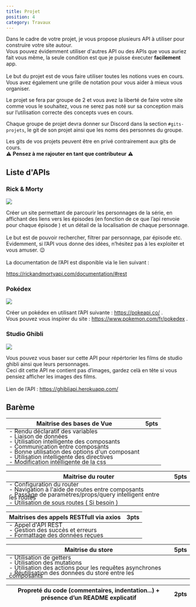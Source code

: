 ```yaml
---
title: Projet
position: 4
category: Travaux
---
```


Dans le cadre de votre projet, je vous propose plusieurs API à utiliser pour construire votre site autour. <br>Vous pouvez évidemment utiliser d'autres API ou des APIs que vous auriez fait vous même, la seule condition est que je puisse éxecuter **facilement** app.<br><br>
Le but du projet est de vous faire utiliser toutes les notions vues en cours.
Vous avez également une grille de notation pour vous aider à mieux vous organiser.

Le projet se fera par groupe de 2 et vous avez la liberté de faire votre site comme
vous le souhaitez, vous ne serez pas noté sur sa conception mais sur l’utilisation
correcte des concepts vues en cours.

Chaque groupe de projet devra donner sur Discord dans la section <code>#gits-projets</code>, le git de son projet ainsi que les noms des personnes du groupe.

Les gits de vos projets peuvent être en privé contrairement aux gits de cours. <br>
⚠️ **Pensez à me rajouter en tant que contributeur** ⚠️

## Liste d'APIs

### Rick & Morty 

<img src="https://intrld.com/wp-content/uploads/2019/01/rickmorty.png.webp" />

Créer un site permettant de parcourir les personnages de la série, en affichant des
liens vers les épisodes (en fonction de ce que l’api renvoie pour chaque épisode ) et
un détail de la localisation de chaque personnage. <br> <br>
Le but est de pouvoir rechercher, filtrer par personnage, par épisode etc.<br>
Evidemment, si l’API vous donne des idées, n’hésitez pas à les exploiter et vous
amuser. 😉 <br> <br>
La documentation de l’API est disponible via le lien suivant :

https://rickandmortyapi.com/documentation/#rest

### Pokédex

<img src="http://static.hitek.fr/img/actualite/2016/12/23/w_pokemon-by-purpleblades-d661egz.jpg">

Créer un pokédex en utilisant l’API suivante : https://pokeapi.co/ . <br>
Vous pouvez vous inspirer du site : https://www.pokemon.com/fr/pokedex .

### Studio Ghibli

<img src="https://webzine.one/wp-content/uploads/studio-gihbli-960x384.jpg">

Vous pouvez vous baser sur cette API pour répértorier les films de studio ghibli ainsi
que leurs personnages. <br>
Ceci dit cette API ne contient pas d’images, gardez celà en tête si vous pensiez
afficher les images des films. <br><br>
Lien de l’API : https://ghibliapi.herokuapp.com/


## Barème

| Maitrise des bases de Vue             | 5pts  |
|---------------------------------------|-------|
| - Rendu déclaratif des variables              |
| - Liaison de données                          |
| - Utilisation intelligente des composants     |
| - Communication entre composants              |
| - Bonne utilisation des options d'un composant |
| - Utilisation intelligente des directives     |
| - Modification intelligente de la css         |

| Maitrise du router                    | 5pts  |
|---------------------------------------|-------|
| - Configuration du router             |       |
| - Navigation à l'aide de routes entre composants |       |
| - Passage de paramètres/props/query intelligent entre les routes|
| - Utilisation de sous routes ( Si besoin ) |

| Maitrises des appels RESTfull via axios| 3pts  |
|---------------------------------------|-------|
| - Appel d'API REST                           |
| - Gestion des succès et erreurs       |
| - Formattage des données reçues |

| Maitrise du store                     | 5pts  |
|---------------------------------------|-------|
| - Utilisation de getters                      |
| - Utilisation des mutations                   |
| - Utilisation des actions pour les requêtes asynchrones |
| - Réutilisation des données du store entre les composants |

| Propreté du code (commentaires, indentation...) + présence d’un README explicatif| 2pts  |
|---------------------------------------|-------|


<style>
tbody > tr {
    border:none!important;
    line-height: 0.5em;
}

thead > tr > th:nth-child(2) {
    text-align: right;
}
</style>